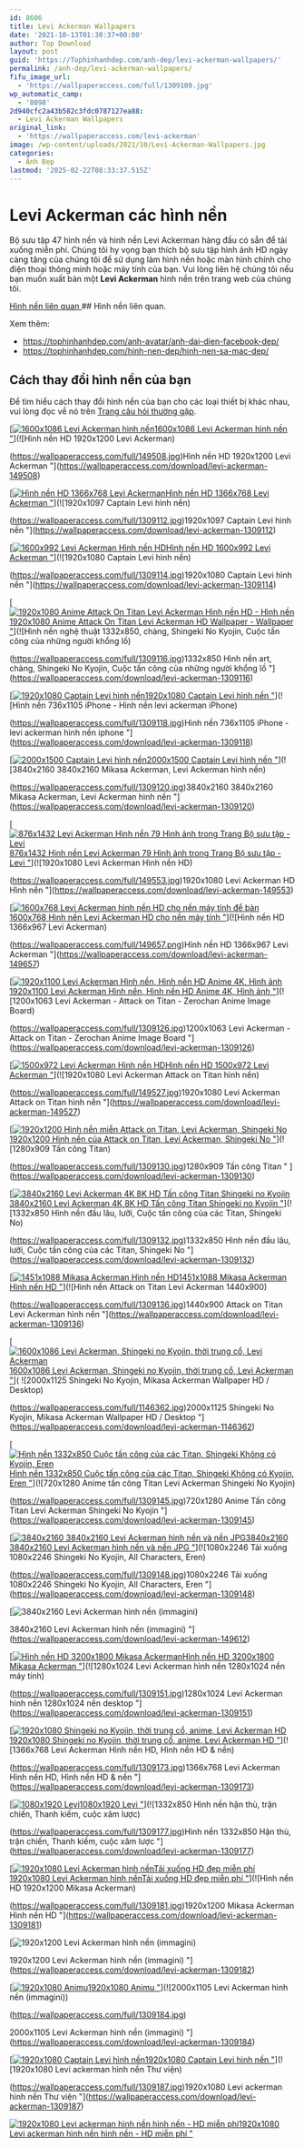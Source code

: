 ```yaml
---
id: 8606
title: Levi Ackerman Wallpapers
date: '2021-10-13T01:30:37+00:00'
author: Top Download
layout: post
guid: 'https://Tophinhanhdep.com/anh-dep/levi-ackerman-wallpapers/'
permalink: /anh-dep/levi-ackerman-wallpapers/
fifu_image_url:
  - 'https://wallpaperaccess.com/full/1309109.jpg'
wp_automatic_camp:
  - '8098'
2d940cfc2a43b582c3fdc0787127ea88:
  - Levi Ackerman Wallpapers
original_link:
  - 'https://wallpaperaccess.com/levi-ackerman'
image: /wp-content/uploads/2021/10/Levi-Ackerman-Wallpapers.jpg
categories:
  - Ảnh Đẹp
lastmod: '2025-02-22T08:33:37.515Z'
---
```

# Levi Ackerman các hình nền

Bộ sưu tập 47 hình nền và hình nền Levi Ackerman hàng đầu có sẵn để tải xuống miễn phí. Chúng tôi hy vọng bạn thích bộ sưu tập hình ảnh HD ngày càng tăng của chúng tôi để sử dụng làm hình nền hoặc màn hình chính cho điện thoại thông minh hoặc máy tính của bạn. Vui lòng liên hệ chúng tôi nếu bạn muốn xuất bản một **Levi Ackerman** hình nền trên trang web của chúng tôi.

[Hình nền liên quan ](#related) ## Hình nền liên quan.

   
 Xem thêm:

   
- <https://tophinhanhdep.com/anh-avatar/anh-dai-dien-facebook-dep/>
- <https://tophinhanhdep.com/hinh-nen-dep/hinh-nen-sa-mac-dep/>

## Cách thay đổi hình nền của bạn

Để tìm hiểu cách thay đổi hình nền của bạn cho các loại thiết bị khác nhau, vui lòng đọc về nó trên [Trang câu hỏi thường gặp](https://tophinhanhdep.com/faq/).

  
[[![1600x1086 Levi Ackerman hình nền](https://wallpaperaccess.com/full/1309109.jpg)1600x1086 Levi Ackerman hình nền "](https://wallpaperaccess.com/download/levi-ackerman-1309109)](![Hình nền HD 1920x1200 Levi Ackerman)

(https://wallpaperaccess.com/full/149508.jpg)Hình nền HD 1920x1200 Levi Ackerman "](https://wallpaperaccess.com/download/levi-ackerman-149508)

[[![Hình nền HD 1366x768 Levi Ackerman](https://wallpaperaccess.com/full/149502.png)Hình nền HD 1366x768 Levi Ackerman "](https://wallpaperaccess.com/download/levi-ackerman-149502)](![1920x1097 Captain Levi hình nền)

(https://wallpaperaccess.com/full/1309112.jpg)1920x1097 Captain Levi hình nền "](https://wallpaperaccess.com/download/levi-ackerman-1309112)

[[![1600x992 Levi Ackerman Hình nền HD](https://wallpaperaccess.com/full/149517.jpg)Hình nền HD 1600x992 Levi Ackerman "](https://wallpaperaccess.com/download/levi-ackerman-149517)](![1920x1080 Captain Levi hình nền)

(https://wallpaperaccess.com/full/1309114.jpg)1920x1080 Captain Levi hình nền "](https://wallpaperaccess.com/download/levi-ackerman-1309114)

[[![1920x1080 Anime Attack On Titan Levi Ackerman Hình nền HD - Hình nền](https://wallpaperaccess.com/full/1309115.jpg)1920x1080 Anime Attack On Titan Levi Ackerman HD Wallpaper - Wallpaper "](https://wallpaperaccess.com/download/levi-ackerman-1309115)](![Hình nền nghệ thuật 1332x850, chàng, Shingeki No Kyojin, Cuộc tấn công của những người khổng lồ)

(https://wallpaperaccess.com/full/1309116.jpg)1332x850 Hình nền art, chàng, Shingeki No Kyojin, Cuộc tấn công của những người khổng lồ "](https://wallpaperaccess.com/download/levi-ackerman-1309116)

[[![1920x1080 Captain Levi hình nền](https://wallpaperaccess.com/full/1309117.jpg)1920x1080 Captain Levi hình nền "](https://wallpaperaccess.com/download/levi-ackerman-1309117)](![Hình nền 736x1105 iPhone - Hình nền levi ackerman iPhone)

(https://wallpaperaccess.com/full/1309118.jpg)Hình nền 736x1105 iPhone - levi ackerman hình nền iphone "](https://wallpaperaccess.com/download/levi-ackerman-1309118)

[[![2000x1500 Captain Levi hình nền](https://wallpaperaccess.com/full/1309119.jpg)2000x1500 Captain Levi hình nền "](https://wallpaperaccess.com/download/levi-ackerman-1309119)](![3840x2160 3840x2160 Mikasa Ackerman, Levi Ackerman hình nền)

(https://wallpaperaccess.com/full/1309120.jpg)3840x2160 3840x2160 Mikasa Ackerman, Levi Ackerman hình nền "](https://wallpaperaccess.com/download/levi-ackerman-1309120)

[[![876x1432 Levi Ackerman Hình nền 79 Hình ảnh trong Trang Bộ sưu tập - Levi](https://wallpaperaccess.com/full/1309121.png)876x1432 Hình nền Levi Ackerman 79 Hình ảnh trong Trang Bộ sưu tập - Levi "](https://wallpaperaccess.com/download/levi-ackerman-1309121)](![1920x1080 Levi Ackerman Hình nền HD)

(https://wallpaperaccess.com/full/149553.jpg)1920x1080 Levi Ackerman HD Hình nền "](https://wallpaperaccess.com/download/levi-ackerman-149553)

[[![1600x768 Levi Ackerman hình nền HD cho nền máy tính để bàn](https://wallpaperaccess.com/full/1309123.jpg)1600x768 Hình nền Levi Ackerman HD cho nền máy tính "](https://wallpaperaccess.com/download/levi-ackerman-1309123)](![Hình nền HD 1366x967 Levi Ackerman)

(https://wallpaperaccess.com/full/149657.png)Hình nền HD 1366x967 Levi Ackerman "](https://wallpaperaccess.com/download/levi-ackerman-149657)

[[![1920x1100 Levi Ackerman Hình nền, Hình nền HD Anime 4K, Hình ảnh](https://wallpaperaccess.com/full/1309125.jpg)1920x1100 Levi Ackerman Hình nền, Hình nền HD Anime 4K, Hình ảnh "](https://wallpaperaccess.com/download/levi-ackerman-1309125)](![1200x1063 Levi Ackerman - Attack on Titan - Zerochan Anime Image Board)

(https://wallpaperaccess.com/full/1309126.jpg)1200x1063 Levi Ackerman - Attack on Titan - Zerochan Anime Image Board "](https://wallpaperaccess.com/download/levi-ackerman-1309126)

[[![1500x972 Levi Ackerman Hình nền HD](https://wallpaperaccess.com/full/342739.jpg)Hình nền HD 1500x972 Levi Ackerman "](https://wallpaperaccess.com/download/levi-ackerman-342739)](![1920x1080 Levi Ackerman Attack on Titan hình nền)

(https://wallpaperaccess.com/full/149527.jpg)1920x1080 Levi Ackerman Attack on Titan hình nền "](https://wallpaperaccess.com/download/levi-ackerman-149527)

[[![1920x1200 Hình nền miễn Attack on Titan, Levi Ackerman, Shingeki No](https://wallpaperaccess.com/full/1146346.jpg)1920x1200 Hình nền của Attack on Titan, Levi Ackerman, Shingeki No "](https://wallpaperaccess.com/download/levi-ackerman-1146346)](![1280x909 Tấn công Titan)

(https://wallpaperaccess.com/full/1309130.jpg)1280x909 Tấn công Titan " ](https://wallpaperaccess.com/download/levi-ackerman-1309130)

[[![3840x2160 Levi Ackerman 4K 8K HD Tấn công Titan Shingeki no Kyojin](https://wallpaperaccess.com/full/1309131.jpg)3840x2160 Levi Ackerman 4K 8K HD Tấn công Titan Shingeki no Kyojin "](https://wallpaperaccess.com/download/levi-ackerman-1309131)](![1332x850 Hình nền đầu lâu, lưỡi, Cuộc tấn công của các Titan, Shingeki No)

(https://wallpaperaccess.com/full/1309132.jpg)1332x850 Hình nền đầu lâu, lưỡi, Cuộc tấn công của các Titan, Shingeki No "](https://wallpaperaccess.com/download/levi-ackerman-1309132)

[[![1451x1088 Mikasa Ackerman Hình nền HD](https://wallpaperaccess.com/full/343578.jpg)1451x1088 Mikasa Ackerman Hình nền HD "](https://wallpaperaccess.com/download/levi-ackerman-343578)](![Hình nền Attack on Titan Levi Ackerman 1440x900)

(https://wallpaperaccess.com/full/1309136.jpg)1440x900 Attack on Titan Levi Ackerman hình nền "](https://wallpaperaccess.com/download/levi-ackerman-1309136)

[[![1600x1086 Levi Ackerman, Shingeki no Kyojin, thời trung cổ, Levi Ackerman](https://wallpaperaccess.com/full/1309137.jpg)1600x1086 Levi Ackerman, Shingeki no Kyojin, thời trung cổ, Levi Ackerman "](https://wallpaperaccess.com/download/levi-ackerman-1309137)]( ![2000x1125 Shingeki No Kyojin, Mikasa Ackerman Wallpaper HD / Desktop)

(https://wallpaperaccess.com/full/1146362.jpg)2000x1125 Shingeki No Kyojin, Mikasa Ackerman Wallpaper HD / Desktop "](https://wallpaperaccess.com/download/levi-ackerman-1146362)

[[![Hình nền 1332x850 Cuộc tấn công của các Titan, Shingeki Không có Kyojin, Eren](https://wallpaperaccess.com/full/1309141.jpg)Hình nền 1332x850 Cuộc tấn công của các Titan, Shingeki Không có Kyojin, Eren "](https://wallpaperaccess.com/download/levi-ackerman-1309141)](![720x1280 Anime tấn công Titan Levi Ackerman Shingeki No Kyojin)

(https://wallpaperaccess.com/full/1309145.jpg)720x1280 Anime Tấn công Titan Levi Ackerman Shingeki No Kyojin "](https://wallpaperaccess.com/download/levi-ackerman-1309145)

[[![3840x2160 3840x2160 Levi Ackerman hình nền và nền JPG](https://wallpaperaccess.com/full/1309146.jpg)3840x2160 3840x2160 Levi Ackerman hình nền và nền JPG "](https://wallpaperaccess.com/download/levi-ackerman-1309146)](![1080x2246 Tải xuống 1080x2246 Shingeki No Kyojin, All Characters, Eren)

(https://wallpaperaccess.com/full/1309148.jpg)1080x2246 Tải xuống 1080x2246 Shingeki No Kyojin, All Characters, Eren "](https://wallpaperaccess.com/download/levi-ackerman-1309148)

[![3840x2160 Levi Ackerman hình nền (immagini)](https://wallpaperaccess.com/full/149612.jpg)

3840x2160 Levi Ackerman hình nền (immagini) "](https://wallpaperaccess.com/download/levi-ackerman-149612)

[[![Hình nền HD 3200x1800 Mikasa Ackerman](https://wallpaperaccess.com/full/343523.jpg)Hình nền HD 3200x1800 Mikasa Ackerman "](https://wallpaperaccess.com/download/levi-ackerman-343523)](![1280x1024 Levi Ackerman hình nền 1280x1024 nền máy tính)

(https://wallpaperaccess.com/full/1309151.jpg)1280x1024 Levi Ackerman hình nền 1280x1024 nền desktop "](https://wallpaperaccess.com/download/levi-ackerman-1309151)

[[![1920x1080 Shingeki no Kyojin, thời trung cổ, anime, Levi Ackerman HD](https://wallpaperaccess.com/full/1309152.jpg)1920x1080 Shingeki no Kyojin, thời trung cổ, anime, Levi Ackerman HD "](https://wallpaperaccess.com/download/levi-ackerman-1309152)](![1366x768 Levi Ackerman Hình nền HD, Hình nền HD & nền)

(https://wallpaperaccess.com/full/1309173.jpg)1366x768 Levi Ackerman Hình nền HD, Hình nền HD &amp; nền "](https://wallpaperaccess.com/download/levi-ackerman-1309173)

[[![1080x1920 Levi](https://wallpaperaccess.com/full/1309174.jpg)1080x1920 Levi "](https://wallpaperaccess.com/download/levi-ackerman-1309174)](![1332x850 Hình nền hận thù, trận chiến, Thanh kiếm, cuộc xâm lược)

(https://wallpaperaccess.com/full/1309177.jpg)Hình nền 1332x850 Hận thù, trận chiến, Thanh kiếm, cuộc xâm lược "](https://wallpaperaccess.com/download/levi-ackerman-1309177)

[[![1920x1080 Levi Ackerman hình nềnTải xuống HD đẹp miễn phí](https://wallpaperaccess.com/full/1309180.jpg)1920x1080 Levi Ackerman hình nềnTải xuống HD đẹp miễn phí "](https://wallpaperaccess.com/download/levi-ackerman-1309180)](![Hình nền HD 1920x1200 Mikasa Ackerman)

(https://wallpaperaccess.com/full/1309181.jpg)1920x1200 Mikasa Ackerman Hình nền HD "](https://wallpaperaccess.com/download/levi-ackerman-1309181)

[![1920x1200 Levi Ackerman hình nền (immagini)](https://wallpaperaccess.com/full/1309182.jpg)

1920x1200 Levi Ackerman hình nền (immagini) "](https://wallpaperaccess.com/download/levi-ackerman-1309182)

[[![1920x1080 Animu](https://wallpaperaccess.com/full/1309183.png)1920x1080 Animu "](https://wallpaperaccess.com/download/levi-ackerman-1309183)](![2000x1105 Levi Ackerman hình nền (immagini))

(https://wallpaperaccess.com/full/1309184.jpg)

2000x1105 Levi Ackerman hình nền (immagini) "](https://wallpaperaccess.com/download/levi-ackerman-1309184)

[[![1920x1080 Captain Levi hình nền](https://wallpaperaccess.com/full/149524.jpg)1920x1080 Captain Levi hình nền "](https://wallpaperaccess.com/download/levi-ackerman-149524)](![1920x1080 Levi ackerman hình nền Thư viện)

(https://wallpaperaccess.com/full/1309187.jpg)1920x1080 Levi ackerman hình nền Thư viện "](https://wallpaperaccess.com/download/levi-ackerman-1309187)

[![1920x1080 Levi ackerman hình nền hình nền - HD miễn phí](https://wallpaperaccess.com/full/1309190.jpg)1920x1080 Levi ackerman hình nền hình nền - HD miễn phí "](https://wallpaperaccess.com/download/levi-ackerman-1309190)

